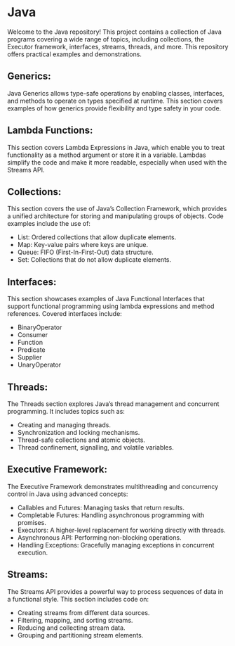 # Java

Welcome to the Java repository! 
This project contains a collection of Java programs covering a wide range of topics, including collections, the Executor framework, interfaces, streams, threads, and more. 
This repository offers practical examples and demonstrations.

## Generics:

Java Generics allows type-safe operations by enabling classes, interfaces, and methods to operate on types specified at runtime. This section covers examples of how generics provide flexibility and type safety in your code.

## Lambda Functions:

This section covers Lambda Expressions in Java, which enable you to treat functionality as a method argument or store it in a variable. Lambdas simplify the code and make it more readable, especially when used with the Streams API.

## Collections:

This section covers the use of Java’s Collection Framework, which provides a unified architecture for storing and manipulating groups of objects. Code examples include the use of:

  - List: Ordered collections that allow duplicate elements.
  - Map: Key-value pairs where keys are unique.
  - Queue: FIFO (First-In-First-Out) data structure.
  - Set: Collections that do not allow duplicate elements.

## Interfaces:

This section showcases examples of Java Functional Interfaces that support functional programming using lambda expressions and method references. Covered interfaces include:

  - BinaryOperator
  - Consumer
  - Function
  - Predicate
  - Supplier
  - UnaryOperator

## Threads:

The Threads section explores Java’s thread management and concurrent programming. It includes topics such as:

  - Creating and managing threads.
  - Synchronization and locking mechanisms.
  - Thread-safe collections and atomic objects.
  - Thread confinement, signalling, and volatile variables.

## Executive Framework:

The Executive Framework demonstrates multithreading and concurrency control in Java using advanced concepts:

  - Callables and Futures: Managing tasks that return results.
  - Completable Futures: Handling asynchronous programming with promises.
  - Executors: A higher-level replacement for working directly with threads.
  - Asynchronous API: Performing non-blocking operations.
  - Handling Exceptions: Gracefully managing exceptions in concurrent execution.

## Streams:

The Streams API provides a powerful way to process sequences of data in a functional style. This section includes code on:

  - Creating streams from different data sources.
  - Filtering, mapping, and sorting streams.
  - Reducing and collecting stream data.
  - Grouping and partitioning stream elements.
